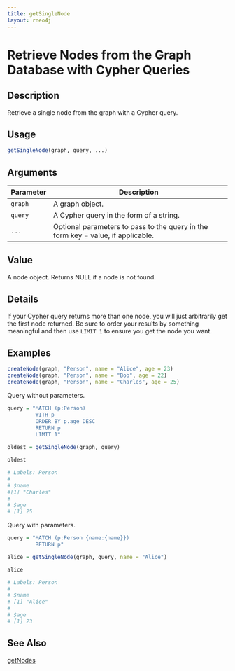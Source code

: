 ```yaml
---
title: getSingleNode
layout: rneo4j
---
```


# Retrieve Nodes from the Graph Database with Cypher Queries

## Description

Retrieve a single node from the graph with a Cypher query.

## Usage

```r
getSingleNode(graph, query, ...)
```

## Arguments

| Parameter | Description     |
| --------- | --------------- |
| `graph`   | A graph object. |
| `query`   | A Cypher query in the form of a string. |
| `...`     | Optional parameters to pass to the query in the form key = value, if applicable. |

## Value

A node object. Returns NULL if a node is not found.

## Details

If your Cypher query returns more than one node, you will just arbitrarily get the first node returned. Be sure to order your results by something meaningful and then use `LIMIT 1` to ensure you get the node you want.

## Examples

```r
createNode(graph, "Person", name = "Alice", age = 23)
createNode(graph, "Person", name = "Bob", age = 22)
createNode(graph, "Person", name = "Charles", age = 25)
```

Query without parameters.

```r
query = "MATCH (p:Person)
		 WITH p
		 ORDER BY p.age DESC
		 RETURN p 
		 LIMIT 1"
		 
oldest = getSingleNode(graph, query)

oldest

# Labels: Person
#
# $name
#[1] "Charles"
#
# $age
# [1] 25
```

Query with parameters.

```r
query = "MATCH (p:Person {name:{name}}) 
         RETURN p"

alice = getSingleNode(graph, query, name = "Alice")

alice

# Labels: Person
#
# $name
# [1] "Alice"
#
# $age
# [1] 23
```

## See Also

[getNodes](get-nodes.html)
